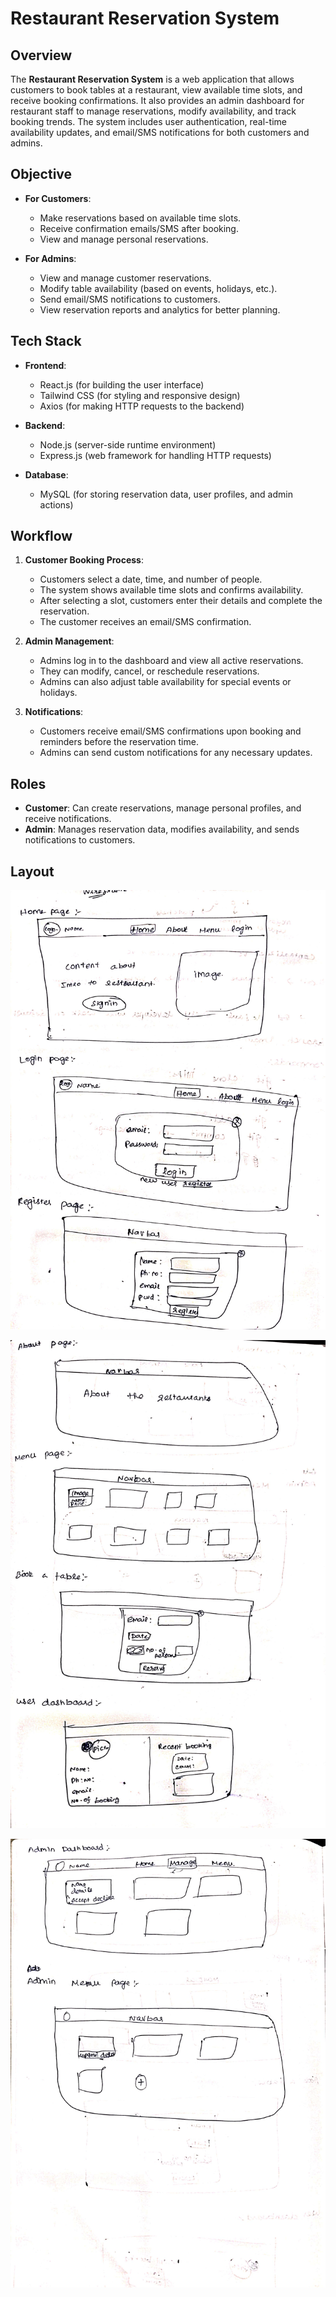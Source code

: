 # Restaurant Reservation System

## Overview

The **Restaurant Reservation System** is a web application that allows customers to book tables at a restaurant, view available time slots, and receive booking confirmations. It also provides an admin dashboard for restaurant staff to manage reservations, modify availability, and track booking trends. The system includes user authentication, real-time availability updates, and email/SMS notifications for both customers and admins.

## Objective

- **For Customers**:
  - Make reservations based on available time slots.
  - Receive confirmation emails/SMS after booking.
  - View and manage personal reservations.
  
- **For Admins**:
  - View and manage customer reservations.
  - Modify table availability (based on events, holidays, etc.).
  - Send email/SMS notifications to customers.
  - View reservation reports and analytics for better planning.

## Tech Stack

- **Frontend**:  
  - React.js (for building the user interface)
  - Tailwind CSS (for styling and responsive design)
  - Axios (for making HTTP requests to the backend)

- **Backend**:  
  - Node.js (server-side runtime environment)
  - Express.js (web framework for handling HTTP requests)

- **Database**:  
  - MySQL (for storing reservation data, user profiles, and admin actions)


## Workflow

1. **Customer Booking Process**:
   - Customers select a date, time, and number of people.
   - The system shows available time slots and confirms availability.
   - After selecting a slot, customers enter their details and complete the reservation.
   - The customer receives an email/SMS confirmation.

1. **Admin Management**:
   - Admins log in to the dashboard and view all active reservations.
   - They can modify, cancel, or reschedule reservations.
   - Admins can also adjust table availability for special events or holidays.

1. **Notifications**:
   - Customers receive email/SMS confirmations upon booking and reminders before the reservation time.
   - Admins can send custom notifications for any necessary updates.

## Roles

- **Customer**: Can create reservations, manage personal profiles, and receive notifications.
- **Admin**: Manages reservation data, modifies availability, and sends notifications to customers.


## Layout 

![Layout 1](images/img1.jpg)

![Layout 2](images/img2.jpg)

![Layout 3](images/img3.jpg)

